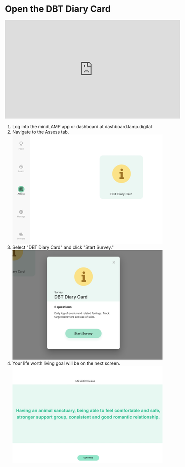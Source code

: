# Open the DBT Diary Card

<iframe width="560" height="315" src="https://www.youtube.com/embed/vqHqJJKHjso" title="YouTube video player" frameborder="0" allow="accelerometer; autoplay; clipboard-write; encrypted-media; gyroscope; picture-in-picture" allowfullscreen></iframe>

1. Log into the mindLAMP app or dashboard at dashboard.lamp.digital
2. Navigate to the Assess tab.
![](../assets/feed.jpg)
3. Select "DBT Diary Card" and click "Start Survey."
![](../assets/dbt_start.jpg)
4. Your life worth living goal will be on the next screen.
![](../assets/life_worth_living.jpg)
